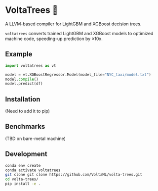 # VoltaTrees 🍃

A LLVM-based compiler for LightGBM and XGBoost decision trees.

`voltatrees` converts trained LightGBM and XGBoost models to optimized machine code, speeding-up prediction by ≥10x.

## Example

```python
import voltatrees as vt

model = vt.XGBoostRegressor.Model(model_file="NYC_taxi/model.txt")
model.compile()
model.predict(df)
```

## Installation

(Need to add it to pip)

## Benchmarks

(TBD on bare-metal machine)

## Development 

```bash
conda env create
conda activate voltatrees
git clone git clone https://github.com/VoltaML/volta-trees.git
cd volta-trees/
pip install -e .
```
